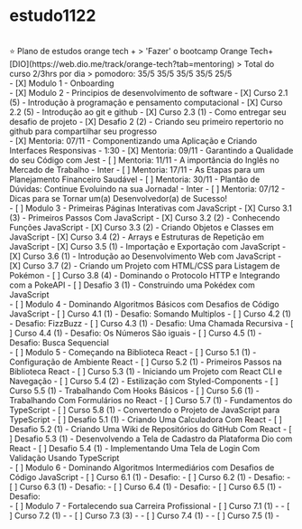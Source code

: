 # estudo1122
<br>
⭐ Plano de estudos orange tech + 
> 'Fazer' o bootcamp Orange Tech+ [DIO](https://web.dio.me/track/orange-tech?tab=mentoring)
> Total do curso 2/3hrs por dia
> pomodoro: 35/5 35/5 35/5 35/5 25/5  
<br>
- [X] Modulo 1 - Onboarding  
<br>
- [X] Modulo 2 - Principios de desenvolvimento de software
- [X] Curso 2.1 (5) - Introdução à programação e pensamento computacional
- [X] Curso 2.2 (5) - Introdução ao git e github
- [X] Curso 2.3 (1) - Como entregar seu desafio de projeto
- [X] Desafio 2 (2) - Criando seu primeiro repertorio no github para compartilhar seu progresso  
<br>
- [X] Mentoria: 07/11 - Componentizando uma Aplicação e Criando Interfaces Responsivas - 1:30
- [X] Mentoria: 09/11 - Garantindo a Qualidade do seu Código com Jest
- [ ] Mentoria: 11/11 - A importância do Inglês no Mercado de Trabalho - Inter
- [ ] Mentoria: 17/11 - As Etapas para um Planejamento Financeiro Saudável
- [ ] Mentoria: 30/11 - Plantão de Dúvidas: Continue Evoluindo na sua Jornada! - Inter
- [ ] Mentoria: 07/12 - Dicas para se Tornar um(a) Desenvolvedor(a) de Sucesso!  
<br>
- [ ] Modulo 3 - Primeiras Páginas Interativas com JavaScript
- [X] Curso 3.1 (3) - Primeiros Passos Com JavaScript
- [X] Curso 3.2 (2) - Conhecendo Funções JavaScript
- [X] Curso 3.3 (2) - Criando Objetos e Classes em JavaScript
- [X] Curso 3.4 (2) - Arrays e Estruturas de Repetição em JavaScript
- [X] Curso 3.5 (1) - Importação e Exportação com JavaScript
- [X] Curso 3.6 (1) - Introdução ao Desenvolvimento Web com JavaScript
- [X] Curso 3.7 (2) - Criando um Projeto com HTML/CSS para Listagem de Pokémon
- [ ] Curso 3.8 (4) - Dominando o Protocolo HTTP e Integrando com a PokeAPI
- [ ] Desafio 3 (1) - Construindo uma Pokédex com JavaScript  
<br>
- [ ] Modulo 4 - Dominando Algoritmos Básicos com Desafios de Código JavaScript
- [ ] Curso 4.1 (1) - Desafio: Somando Multiplos
- [ ] Curso 4.2 (1) - Desafio: FizzBuzz
- [ ] Curso 4.3 (1) - Desafio: Uma Chamada Recursiva
- [ ] Curso 4.4 (1) - Desafio: Os Números São iguais
- [ ] Curso 4.5 (1) - Desafio: Busca Sequencial  
<br>
- [ ] Modulo 5 - Começando na Biblioteca React
- [ ] Curso 5.1 (1) - Configuração de Ambiente React
- [ ] Curso 5.2 (1) - Primeiros Passos na Biblioteca React
- [ ] Curso 5.3 (1) - Iniciando um Projeto com React CLI e Navegação
- [ ] Curso 5.4 (2) - Estilização com Styled-Components
- [ ] Curso 5.5 (1) - Trabalhando Com Hooks Básicos
- [ ] Curso 5.6 (1) - Trabalhando Com Formulários no React
- [ ] Curso 5.7 (1) - Fundamentos do TypeScript
- [ ] Curso 5.8 (1) - Convertendo o Projeto de JavaScript para TypeScript
- [ ] Desafio 5.1 (1) - Criando Uma Calculadora Com React
- [ ] Desafio 5.2 (1) - Criando Uma Wiki de Repositórios do GitHub Com React
- [ ] Desafio 5.3 (1) - Desenvolvendo a Tela de Cadastro da Plataforma Dio com React
- [ ] Desafio 5.4 (1) - Implementando Uma Tela de Login Com Validação Usando TypeScript  
<br>
- [ ] Modulo 6 - Dominando Algoritmos Intermediários com Desafios de Código JavaScript
- [ ] Curso 6.1 (1) - Desafio: 
- [ ] Curso 6.2 (1) - Desafio: 
- [ ] Curso 6.3 (1) - Desafio: 
- [ ] Curso 6.4 (1) - Desafio: 
- [ ] Curso 6.5 (1) - Desafio:   
<br>
- [ ] Modulo 7 - Fortalecendo sua Carreira Profissional
- [ ] Curso 7.1 (1) - 
- [ ] Curso 7.2 (1) - 
- [ ] Curso 7.3 (3) - 
- [ ] Curso 7.4 (1) - 
- [ ] Curso 7.5 (1) -   
